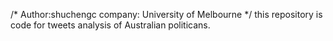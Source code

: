 /*
Author:shuchengc
company: University of Melbourne
 */
this repository is code for tweets analysis of Australian politicans.
